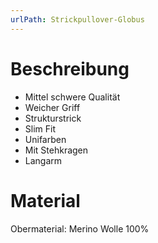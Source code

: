 ```yaml
---
urlPath: Strickpullover-Globus
---
```


# Beschreibung

- Mittel schwere Qualität
- Weicher Griff
- Strukturstrick
- Slim Fit
- Unifarben
- Mit Stehkragen
- Langarm

# Material
Obermaterial: Merino Wolle 100%
